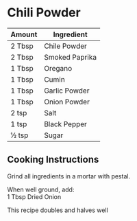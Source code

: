 # Chili Powder  
  
|Amount|Ingredient|  
|----|----|  
2 Tbsp | Chile Powder  
2 Tbsp | Smoked Paprika  
1 Tbsp | Oregano  
1 Tbsp | Cumin  
1 Tbsp | Garlic Powder  
1 Tbsp | Onion Powder  
2 tsp | Salt  
1 tsp | Black Pepper  
½ tsp | Sugar  
  
## Cooking Instructions  
Grind all ingredients in a mortar with pestal.  
  
When well ground, add:  
1 Tbsp Dried Onion  
  
This recipe doubles and halves well  
  